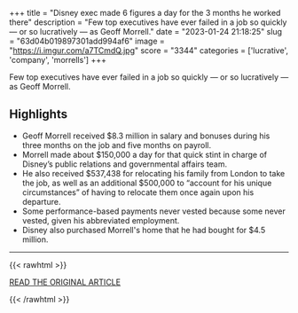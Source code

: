 +++
title = "Disney exec made 6 figures a day for the 3 months he worked there"
description = "Few top executives have ever failed in a job so quickly — or so lucratively — as Geoff Morrell."
date = "2023-01-24 21:18:25"
slug = "63d04b019897301add994af6"
image = "https://i.imgur.com/a7TCmdQ.jpg"
score = "3344"
categories = ['lucrative', 'company', 'morrells']
+++

Few top executives have ever failed in a job so quickly — or so lucratively — as Geoff Morrell.

## Highlights

- Geoff Morrell received $8.3 million in salary and bonuses during his three months on the job and five months on payroll.
- Morrell made about $150,000 a day for that quick stint in charge of Disney’s public relations and governmental affairs team.
- He also received $537,438 for relocating his family from London to take the job, as well as an additional $500,000 to “account for his unique circumstances” of having to relocate them once again upon his departure.
- Some performance-based payments never vested because some never vested, given his abbreviated employment.
- Disney also purchased Morrell's home that he had bought for $4.5 million.

---

{{< rawhtml >}}
  <p class="article-category">
    <a target="_blank" href="https://edition.cnn.com/2023/01/23/business/fired-disney-executive-pay">READ THE ORIGINAL ARTICLE</a>
  </p>
{{< /rawhtml >}}
